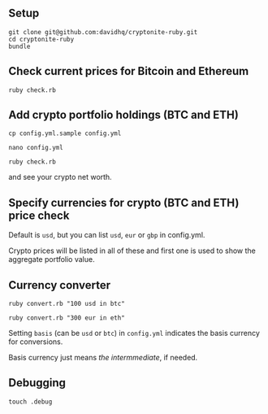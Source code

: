 ## Setup

    git clone git@github.com:davidhq/cryptonite-ruby.git
    cd cryptonite-ruby
    bundle

## Check current prices for Bitcoin and Ethereum

    ruby check.rb

## Add crypto portfolio holdings (BTC and ETH)

    cp config.yml.sample config.yml

    nano config.yml

    ruby check.rb

  and see your crypto net worth.

## Specify currencies for crypto (BTC and ETH) price check

Default is `usd`, but you can list `usd`, `eur` or `gbp` in config.yml.

Crypto prices will be listed in all of these and
first one is used to show the aggregate portfolio value.

## Currency converter

    ruby convert.rb "100 usd in btc"

    ruby convert.rb "300 eur in eth"

Setting `basis` (can be `usd` or `btc`) in `config.yml` indicates the basis currency for conversions.

Basis currency just means *the intermmediate*, if needed.

## Debugging

    touch .debug
